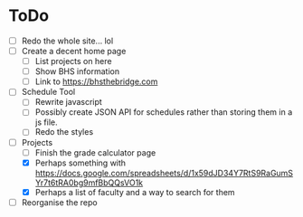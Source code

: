 # ToDo

- [ ] Redo the whole site... lol
- [ ] Create a decent home page
  - [ ] List projects on here
  - [ ] Show BHS information
  - [ ] Link to <https://bhsthebridge.com>
- [ ] Schedule Tool
  - [ ] Rewrite javascript
  - [ ] Possibly create JSON API for schedules rather than storing them in a js file.
  - [ ] Redo the styles
- [ ] Projects
  - [ ] Finish the grade calculator page
  - [x] Perhaps something with <https://docs.google.com/spreadsheets/d/1x59dJD34Y7RtS9RaGumSYr7t6tRA0bg9mfBbQQsVO1k>
  - [x] Perhaps a list of faculty and a way to search for them
- [ ] Reorganise the repo
